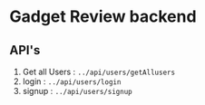 # Gadget Review backend

## API's

1. Get all Users : `../api/users/getAllusers`
2. login : `../api/users/login`
3. signup : `../api/users/signup`
